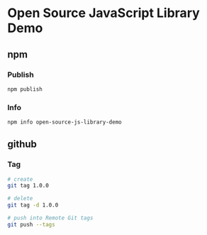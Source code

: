 # Open Source JavaScript Library Demo

## npm

### Publish

```bash
npm publish
```

### Info

```bash
npm info open-source-js-library-demo
```

## github

### Tag

```bash
# create
git tag 1.0.0

# delete
git tag -d 1.0.0

# push into Remote Git tags
git push --tags
```
